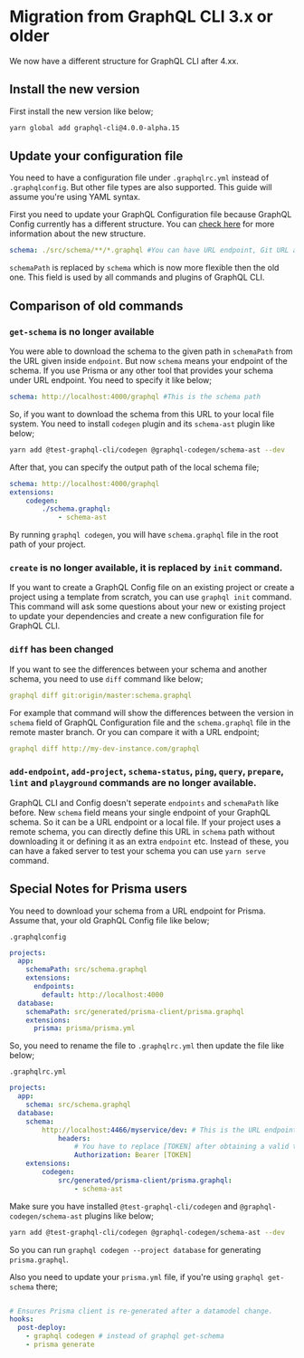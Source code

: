 # Migration from GraphQL CLI 3.x or older

We now have a different structure for GraphQL CLI after 4.xx.

## Install the new version
First install the new version like below;
```bash
yarn global add graphql-cli@4.0.0-alpha.15
```

## Update your configuration file
You need to have a configuration file under `.graphqlrc.yml` instead of `.graphqlconfig`. But other file types are also supported. This guide will assume you're using YAML syntax.

First you need to update your GraphQL Configuration file because GraphQL Config currently has a different structure.
You can [check here](https://graphql-config.com/docs/usage) for more information about the new structure.

```yml
schema: ./src/schema/**/*.graphql #You can have URL endpoint, Git URL and local files using globs here.
```

`schemaPath` is replaced by `schema` which is now more flexible then the old one. This field is used by all commands and plugins of GraphQL CLI.

## Comparison of old commands

### `get-schema` is no longer available
You were able to download the schema to the given path in `schemaPath` from the URL given inside `endpoint`. But now `schema` means your endpoint of the schema. If you use Prisma or any other tool that provides your schema under URL endpoint. You need to specify it like below;

```yaml
schema: http://localhost:4000/graphql #This is the schema path
```

So, if you want to download the schema from this URL to your local file system. You need to install `codegen` plugin and its `schema-ast` plugin like below;

```bash
yarn add @test-graphql-cli/codegen @graphql-codegen/schema-ast --dev
```

After that, you can specify the output path of the local schema file;

```yaml
schema: http://localhost:4000/graphql
extensions:
    codegen:
        ./schema.graphql:
            - schema-ast
```

By running `graphql codegen`, you will have `schema.graphql` file in the root path of your project.

### `create` is no longer available, it is replaced by `init` command.
If you want to create a GraphQL Config file on an existing project or create a project using a template from scratch, you can use `graphql init` command.
This command will ask some questions about your new or existing project to update your dependencies and create a new configuration file for GraphQL CLI.

### `diff` has been changed
If you want to see the differences between your schema and another schema, you need to use `diff` command like below;
```yaml
graphql diff git:origin/master:schema.graphql
```
For example that command will show the differences between the version in `schema` field of GraphQL Configuration file and the `schema.graphql` file in the remote master branch.
Or you can compare it with a URL endpoint;
```yaml
graphql diff http://my-dev-instance.com/graphql
```

### `add-endpoint`, `add-project`, `schema-status`, `ping`, `query`, `prepare`, `lint` and `playground` commands are no longer available.
GraphQL CLI and Config doesn't seperate `endpoints` and `schemaPath` like before. New `schema` field means your single endpoint of your GraphQL schema. So it can be a URL endpoint or a local file. If your project uses a remote schema, you can directly define this URL in `schema` path without downloading it or defining it as an extra `endpoint` etc.
Instead of these, you can have a faked server to test your schema you can use `yarn serve` command.

## Special Notes for Prisma users
You need to download your schema from a URL endpoint for Prisma. Assume that, your old GraphQL Config file like below;

`.graphqlconfig`
```yaml
projects:
  app:
    schemaPath: src/schema.graphql
    extensions:
      endpoints:
        default: http://localhost:4000
  database:
    schemaPath: src/generated/prisma-client/prisma.graphql
    extensions:
      prisma: prisma/prisma.yml
```

So, you need to rename the file to `.graphqlrc.yml` then update the file like below;

`.graphqlrc.yml`
```yaml
projects:
  app:
    schema: src/schema.graphql
  database:
    schema: 
        http://localhost:4466/myservice/dev: # This is the URL endpoint of your Prisma instance
            headers:
                # You have to replace [TOKEN] after obtaining a valid token by running `prisma token`.
                Authorization: Bearer [TOKEN] 
    extensions:
        codegen:
            src/generated/prisma-client/prisma.graphql:
                - schema-ast
```

Make sure you have installed `@test-graphql-cli/codegen` and `@graphql-codegen/schema-ast` plugins like below;
```sh
yarn add @test-graphql-cli/codegen @graphql-codegen/schema-ast --dev
```

So you can run `graphql codegen --project database` for generating `prisma.graphql`.

Also you need to update your `prisma.yml` file, if you're using `graphql get-schema` there;
```yaml

# Ensures Prisma client is re-generated after a datamodel change.
hooks:
  post-deploy:
    - graphql codegen # instead of graphql get-schema
    - prisma generate
```